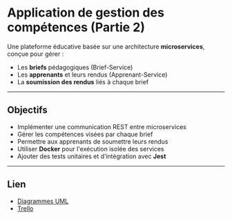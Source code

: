 # Application de gestion des compétences (Partie 2)

Une plateforme éducative basée sur une architecture **microservices**, conçue pour gérer :
- Les **briefs** pédagogiques (Brief-Service)
- Les **apprenants** et leurs rendus (Apprenant-Service)
- La **soumission des rendus** liés à chaque brief

---

## Objectifs

- Implémenter une communication REST entre microservices
- Gérer les compétences visées par chaque brief
- Permettre aux apprenants de soumettre leurs rendus
- Utiliser **Docker** pour l'exécution isolée des services
- Ajouter des tests unitaires et d’intégration avec **Jest**

---

## Lien

- [Diagrammes UML](https://viewer.diagrams.net/?tags=%7B%7D&lightbox=1&highlight=0000ff&edit=_blank&layers=1&nav=1&dark=auto#G1LZOPraSKj0plGLFjzwEMnxWZWJxPmB7j)
- [Trello](https://trello.com/invite/b/686bb2853e36e84a237bcabb/ATTIf1e3a760816cc2999c65e99557c76afeE5BC429B/application-de-gestion-des-competences-partie-2)


